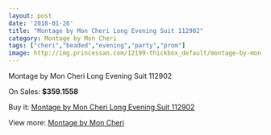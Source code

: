 ```yaml
---
layout: post
date: '2018-01-26'
title: "Montage by Mon Cheri Long Evening Suit 112902"
category: Montage by Mon Cheri
tags: ["cheri","beaded","evening","party","prom"]
image: http://img.princessan.com/12199-thickbox_default/montage-by-mon-cheri-long-evening-suit-112902.jpg
---
```

Montage by Mon Cheri Long Evening Suit 112902

On Sales: **$359.1558**
<a href="https://www.princessan.com/en/montage-by-mon-cheri/5767-montage-by-mon-cheri-long-evening-suit-112902.html"><amp-img layout="responsive" width="600" height="600" src="//img.princessan.com/12199-thickbox_default/montage-by-mon-cheri-long-evening-suit-112902.jpg" alt="Montage by Mon Cheri Long Evening Suit 112902 0" /></a>
<a href="https://www.princessan.com/en/montage-by-mon-cheri/5767-montage-by-mon-cheri-long-evening-suit-112902.html"><amp-img layout="responsive" width="600" height="600" src="//img.princessan.com/12201-thickbox_default/montage-by-mon-cheri-long-evening-suit-112902.jpg" alt="Montage by Mon Cheri Long Evening Suit 112902 1" /></a>
<a href="https://www.princessan.com/en/montage-by-mon-cheri/5767-montage-by-mon-cheri-long-evening-suit-112902.html"><amp-img layout="responsive" width="600" height="600" src="//img.princessan.com/12200-thickbox_default/montage-by-mon-cheri-long-evening-suit-112902.jpg" alt="Montage by Mon Cheri Long Evening Suit 112902 2" /></a>

Buy it: [Montage by Mon Cheri Long Evening Suit 112902](https://www.princessan.com/en/montage-by-mon-cheri/5767-montage-by-mon-cheri-long-evening-suit-112902.html "Montage by Mon Cheri Long Evening Suit 112902")

View more: [Montage by Mon Cheri](https://www.princessan.com/en/45-montage-by-mon-cheri "Montage by Mon Cheri")